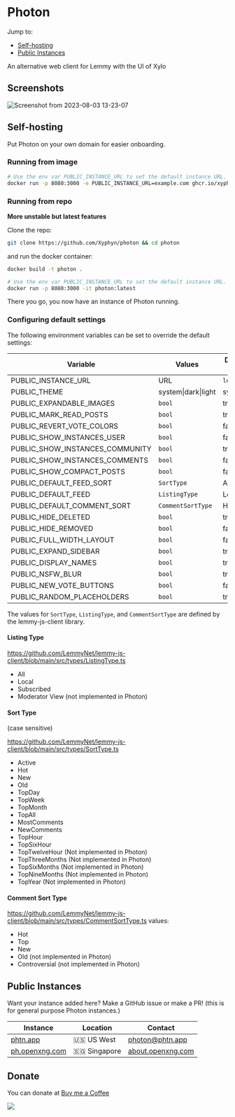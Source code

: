 # Photon

Jump to:

- [Self-hosting](#self-hosting)
- [Public Instances](#public-instances)

An alternative web client for Lemmy with the UI of Xylo

## Screenshots

![Screenshot from 2023-08-03 13-23-07](https://github.com/Xyphyn/photon/assets/80978739/16469b73-42f3-4fe3-9e60-5757a750d61e)

## Self-hosting

Put Photon on your own domain for easier onboarding.

### Running from image

```sh
# Use the env var PUBLIC_INSTANCE_URL to set the default instance URL.
docker run -p 8080:3000 -e PUBLIC_INSTANCE_URL=example.com ghcr.io/xyphyn/photon:latest
```

### Running from repo

**More unstable but latest features**

Clone the repo:

```sh
git clone https://github.com/Xyphyn/photon && cd photon
```

and run the docker container:

```sh
docker build -t photon .

# Use the env var PUBLIC_INSTANCE_URL to set the default instance URL.
docker run -p 8080:3000 -it photon:latest
```

There you go, you now have an instance of Photon running.

### Configuring default settings

The following environment variables can be set to override the default settings:

| Variable                        | Values              | Default Value |
| ------------------------------- | ------------------- | ------------- |
| PUBLIC_INSTANCE_URL             | URL                 | `lemmy.ml`    |
| PUBLIC_THEME                    | system\|dark\|light | system        |
| PUBLIC_EXPANDABLE_IMAGES        | `bool`              | true          |
| PUBLIC_MARK_READ_POSTS          | `bool`              | true          |
| PUBLIC_REVERT_VOTE_COLORS       | `bool`              | false         |
| PUBLIC_SHOW_INSTANCES_USER      | `bool`              | false         |
| PUBLIC_SHOW_INSTANCES_COMMUNITY | `bool`              | true          |
| PUBLIC_SHOW_INSTANCES_COMMENTS  | `bool`              | false         |
| PUBLIC_SHOW_COMPACT_POSTS       | `bool`              | false         |
| PUBLIC_DEFAULT_FEED_SORT        | `SortType`          | Active        |
| PUBLIC_DEFAULT_FEED             | `ListingType`       | Local         |
| PUBLIC_DEFAULT_COMMENT_SORT     | `CommentSortType`   | Hot           |
| PUBLIC_HIDE_DELETED             | `bool`              | true          |
| PUBLIC_HIDE_REMOVED             | `bool`              | false         |
| PUBLIC_FULL_WIDTH_LAYOUT        | `bool`              | false         |
| PUBLIC_EXPAND_SIDEBAR           | `bool`              | true          |
| PUBLIC_DISPLAY_NAMES            | `bool`              | true          |
| PUBLIC_NSFW_BLUR                | `bool`              | true          |
| PUBLIC_NEW_VOTE_BUTTONS         | `bool`              | false         |
| PUBLIC_RANDOM_PLACEHOLDERS      | `bool`              | true          |

The values for `SortType`, `ListingType`, and `CommentSortType` are defined by the lemmy-js-client library.

#### Listing Type

https://github.com/LemmyNet/lemmy-js-client/blob/main/src/types/ListingType.ts

- All
- Local
- Subscribed
- Moderator View (not implemented in Photon)

#### Sort Type

(case sensitive)

https://github.com/LemmyNet/lemmy-js-client/blob/main/src/types/SortType.ts

- Active
- Hot
- New
- Old
- TopDay
- TopWeek
- TopMonth
- TopAll
- MostComments
- NewComments
- TopHour
- TopSixHour
- TopTwelveHour (Not implemented in Photon)
- TopThreeMonths (Not implemented in Photon)
- TopSixMonths (Not implemented in Photon)
- TopNineMonths (Not implemented in Photon)
- TopYear (Not implemented in Photon)

#### Comment Sort Type

https://github.com/LemmyNet/lemmy-js-client/blob/main/src/types/CommentSortType.ts
values:

- Hot
- Top
- New
- Old (not implemented in Photon)
- Controversial (not implemented in Photon)

## Public Instances

Want your instance added here? Make a GitHub issue or make a PR! (this is for general purpose Photon instances.)

| Instance                                | Location     | Contact                                       |
| --------------------------------------- | ------------ | --------------------------------------------- |
| [phtn.app](https://phtn.app)            | 🇺🇸 US West   | [photon@phtn.app](photon@phtn.app)            |
| [ph.openxng.com](https://ph.opnxng.com) | 🇸🇬 Singapore | [about.openxng.com](https://about.opnxng.com) |

## Donate

You can donate at [Buy me a Coffee](https://buymeacoffee.com/xylight)

<a href="https://www.buymeacoffee.com/xylight"><img src="https://img.buymeacoffee.com/button-api/?text=Buy me a coffee&emoji=&slug=xylight&button_colour=FFDD00&font_colour=000000&font_family=Poppins&outline_colour=000000&coffee_colour=ffffff" /></a>
